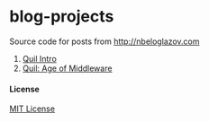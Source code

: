 blog-projects
=============

Source code for posts from http://nbeloglazov.com

1. [Quil Intro](https://github.com/nbeloglazov/blog-projects/tree/master/quil-intro)
2. [Quil: Age of Middleware](https://github.com/nbeloglazov/blog-projects/tree/master/quil-age-of-middleware)

#### License

[MIT License](https://github.com/nbeloglazov/blog-projects/blob/master/LICENSE)
